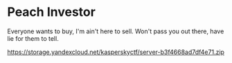 # Peach Investor

Everyone wants to buy, I'm ain't here to sell. Won't pass you out there, have lie for them to tell.

https://storage.yandexcloud.net/kasperskyctf/server-b3f4668ad7df4e71.zip
